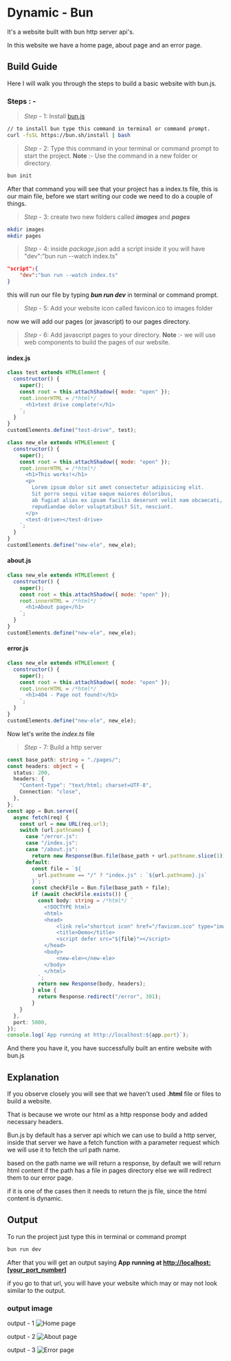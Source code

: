 # Dynamic - Bun

It's a website built with bun http server api's.

In this website we have a home page, about page and an error page.

## Build Guide

Here I will walk you through the steps to build a basic website with bun.js.

### Steps : -

> _Step_ - 1: Install [bun.js](https://bun.sh/)

```bash
// to install bun type this command in terminal or command prompt.
curl -fsSL https://bun.sh/install | bash
```

> _Step_ - 2: Type this command in your terminal or command prompt to start the project.
> **Note** :- Use the command in a new folder or directory.

```bash
bun init
```

After that command you will see that your project has a index.ts file, this is our main file, before we start writing our code we need to do a couple of things.

> _Step_ - 3: create two new folders called _**images**_ and _**pages**_

```bash
mkdir images
mkdir pages
```

> _Step_ - 4: inside _package.json_ add a script inside it you will have "dev":"bun run --watch index.ts"

```json
"script":{
    "dev":"bun run --watch index.ts"
}
```

this will run our file by typing _**bun run dev**_ in terminal or command prompt.

> _Step_ - 5: Add your website icon called favicon.ico to images folder

now we will add our pages (or javascript) to our pages directory.

> _Step_ - 6: Add javascript pages to your directory.
> **Note** :- we will use web components to build the pages of our website.

#### index.js

```js
class test extends HTMLElement {
  constructor() {
    super();
    const root = this.attachShadow({ mode: "open" });
    root.innerHTML = /*html*/ `
      <h1>test drive complete!</h1>
    `;
  }
}
customElements.define("test-drive", test);

class new_ele extends HTMLElement {
  constructor() {
    super();
    const root = this.attachShadow({ mode: "open" });
    root.innerHTML = /*html*/ `
      <h1>This works!</h1>
      <p>
        Lorem ipsum dolor sit amet consectetur adipisicing elit. 
        Sit porro sequi vitae eaque maiores doloribus, 
        ab fugiat alias ex ipsam facilis deserunt velit nam obcaecati, 
        repudiandae dolor voluptatibus? Sit, nesciunt.
      </p>
      <test-drive></test-drive>
    `;
  }
}
customElements.define("new-ele", new_ele);
```

#### about.js

```js
class new_ele extends HTMLElement {
  constructor() {
    super();
    const root = this.attachShadow({ mode: "open" });
    root.innerHTML = /*html*/ `
      <h1>About page</h1>
    `;
  }
}
customElements.define("new-ele", new_ele);
```

#### error.js

```js
class new_ele extends HTMLElement {
  constructor() {
    super();
    const root = this.attachShadow({ mode: "open" });
    root.innerHTML = /*html*/ `
      <h1>404 - Page not found!</h1>
    `;
  }
}
customElements.define("new-ele", new_ele);
```

Now let's write the _index.ts_ file

> _Step_ - 7: Build a http server

```ts
const base_path: string = "./pages/";
const headers: object = {
  status: 200,
  headers: {
    "Content-Type": "text/html; charset=UTF-8",
    Connection: "close",
  },
};
const app = Bun.serve({
  async fetch(req) {
    const url = new URL(req.url);
    switch (url.pathname) {
      case "/error.js":
      case "/index.js":
      case "/about.js":
        return new Response(Bun.file(base_path + url.pathname.slice(1)));
      default:
        const file = `${
          url.pathname == "/" ? "index.js" : `${url.pathname}.js`
        }`;
        const checkFile = Bun.file(base_path + file);
        if (await checkFile.exists()) {
          const body: string = /*html*/ `
            <!DOCTYPE html>
            <html>
            <head>
                <link rel="shortcut icon" href="/favicon.ico" type="image/x-icon" />
                <title>Demo</title>
                <script defer src="${file}"></script>
            </head>
            <body>
                <new-ele></new-ele>
            </body>
            </html>
          `;
          return new Response(body, headers);
        } else {
          return Response.redirect("/error", 301);
        }
    }
  },
  port: 5000,
});
console.log(`App running at http://localhost:${app.port}`);
```

And there you have it, you have successfully built an entire website with bun.js

## Explanation

If you observe closely you will see that we haven't used **.html** file or files to build a website.

That is because we wrote our html as a http response body and added necessary headers.

Bun.js by default has a server api which we can use to build a http server, inside that server we have a fetch function with a parameter request which we will use it to fetch the url path name.

based on the path name we will return a response, by default we will return html content if the path has a file in pages directory else we will redirect them to our error page.

if it is one of the cases then it needs to return the js file, since the html content is dynamic.

## Output

To run the project just type this in terminal or command prompt

```bash
bun run dev
```

After that you will get an output saying **App running at [http://localhost:[your_port_number]](http://localhost:%5Byour_port_number%5D)**

if you go to that url, you will have your website which may or may not look similar to the output.

### output image

output - 1
![Home page](./images/output%20-%201.webp)

output - 2
![About page](./images/output%20-%202.webp)

output - 3
![Error page](./images/output%20-%203.webp)
